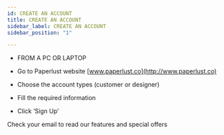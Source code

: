 ```yaml
---
id: CREATE AN ACCOUNT
title: CREATE AN ACCOUNT
sidebar_label: CREATE AN ACCOUNT
sidebar_position: "1"

---
```

* FROM A PC OR LAPTOP


* Go to Paperlust website [www.paperlust.co](http://www.paperlust.co)
* Choose the account types (customer or designer)
* Fill the required information
* Click ‘Sign Up’

Check your email to read our features and special offers